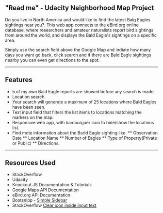 "Read me" - Udacity Neighborhood Map Project
--------

Do you live in North America and would like to find the latest Balg Eagles sightings near you?. This web app connects to the eBird.org online database, where researchers and amateur naturalists report bird sightings from around the world, and displays the Bald Eagle's sightings on a specific area.

Simply use the search field above the Google Map and indiate how many days you want go back, click search and if there are Bald Eagle sightings nearby you can even get directions to the spot.

***

Features
-------

* 5 of my own Bald Eagle reports are showed before any search is made.
* Location search.
* Your search will generate a maximum of 25 locations where Bald Eagles have been seen.
* Text input field that filters the list items to locations matching the markers on the map.
* Responsive web app, with hamburguer icon to hide/show the locations list.
* Find mote information about the Barld Eagle sighting like:
** Observation Date
** Location Name
** Number of Eagles
** Type of Property(Private or Public)
** Directions.

***

Resources Used
--------

* StackOverflow
* Udacity
* Knockout JS Documentation & Tutorials
* Google Maps API Documentation
* eBird.org API Documentation
* Bootsnipp - [Simple Sidebar](http://bootsnipp.com/snippets/BDWlD)
* StackOverflow [Clear icon inside input text](http://stackoverflow.com/questions/6258521/clear-icon-inside-input-text)